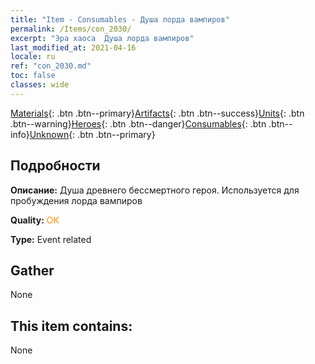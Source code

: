 ```yaml
---
title: "Item - Consumables - Душа лорда вампиров"
permalink: /Items/con_2030/
excerpt: "Эра хаоса  Душа лорда вампиров"
last_modified_at: 2021-04-16
locale: ru
ref: "con_2030.md"
toc: false
classes: wide
---
```

 [Materials](/ru/Items/){: .btn .btn--primary}[Artifacts](/ru/Items/Artifacts/){: .btn .btn--success}[Units](/ru/Items/Units/){: .btn .btn--warning}[Heroes](/ru/Items/Heroes/){: .btn .btn--danger}[Consumables](/ru/Items/Consumables/){: .btn .btn--info}[Unknown](/ru/Items/Unknown/){: .btn .btn--primary}

## Подробности
 **Описание:** Душа древнего бессмертного героя. Используется для пробуждения лорда вампиров

 **Quality:** <span style="color: #FF8C00">OK</span>

 **Type:** Event related

## Gather

  None

## This item contains:

  None

